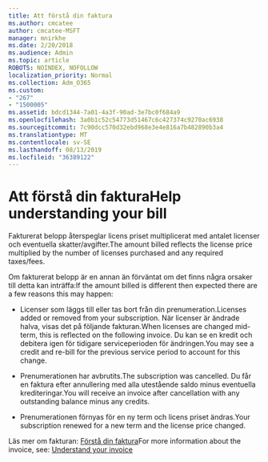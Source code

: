 ```yaml
---
title: Att förstå din faktura
ms.author: cmcatee
author: cmcatee-MSFT
manager: mnirkhe
ms.date: 2/20/2018
ms.audience: Admin
ms.topic: article
ROBOTS: NOINDEX, NOFOLLOW
localization_priority: Normal
ms.collection: Adm_O365
ms.custom:
- "267"
- "1500005"
ms.assetid: bdcd1344-7a01-4a3f-90ad-3e7bc0f684a9
ms.openlocfilehash: 3a0b1c52c54773d51467c6c427374c9270ac6938
ms.sourcegitcommit: 7c90dcc570d32ebd968e3e4e816a7b482890b3a4
ms.translationtype: MT
ms.contentlocale: sv-SE
ms.lasthandoff: 08/13/2019
ms.locfileid: "36389122"
---
```

# <a name="help-understanding-your-bill"></a><span data-ttu-id="06c2a-102">Att förstå din faktura</span><span class="sxs-lookup"><span data-stu-id="06c2a-102">Help understanding your bill</span></span>

<span data-ttu-id="06c2a-103">Fakturerat belopp återspeglar licens priset multiplicerat med antalet licenser och eventuella skatter/avgifter.</span><span class="sxs-lookup"><span data-stu-id="06c2a-103">The amount billed reflects the license price multiplied by the number of licenses purchased and any required taxes/fees.</span></span>
  
<span data-ttu-id="06c2a-104">Om fakturerat belopp är en annan än förväntat om det finns några orsaker till detta kan inträffa:</span><span class="sxs-lookup"><span data-stu-id="06c2a-104">If the amount billed is different then expected there are a few reasons this may happen:</span></span>
  
- <span data-ttu-id="06c2a-105">Licenser som läggs till eller tas bort från din prenumeration.</span><span class="sxs-lookup"><span data-stu-id="06c2a-105">Licenses added or removed from your subscription.</span></span> <span data-ttu-id="06c2a-106">När licenser är ändrade halva, visas det på följande fakturan.</span><span class="sxs-lookup"><span data-stu-id="06c2a-106">When licenses are changed mid-term, this is reflected on the following invoice.</span></span> <span data-ttu-id="06c2a-107">Du kan se en kredit och debitera igen för tidigare serviceperioden för ändringen.</span><span class="sxs-lookup"><span data-stu-id="06c2a-107">You may see a credit and re-bill for the previous service period to account for this change.</span></span>

- <span data-ttu-id="06c2a-108">Prenumerationen har avbrutits.</span><span class="sxs-lookup"><span data-stu-id="06c2a-108">The subscription was cancelled.</span></span> <span data-ttu-id="06c2a-109">Du får en faktura efter annullering med alla utestående saldo minus eventuella krediteringar.</span><span class="sxs-lookup"><span data-stu-id="06c2a-109">You will receive an invoice after cancellation with any outstanding balance minus any credits.</span></span>

- <span data-ttu-id="06c2a-110">Prenumerationen förnyas för en ny term och licens priset ändras.</span><span class="sxs-lookup"><span data-stu-id="06c2a-110">Your subscription renewed for a new term and the license price changed.</span></span>

<span data-ttu-id="06c2a-111">Läs mer om fakturan: [Förstå din faktura](https://docs.microsoft.com/en-us/office365/admin/subscriptions-and-billing/understand-your-invoice)</span><span class="sxs-lookup"><span data-stu-id="06c2a-111">For more information about the invoice, see: [Understand your invoice](https://docs.microsoft.com/en-us/office365/admin/subscriptions-and-billing/understand-your-invoice)</span></span>